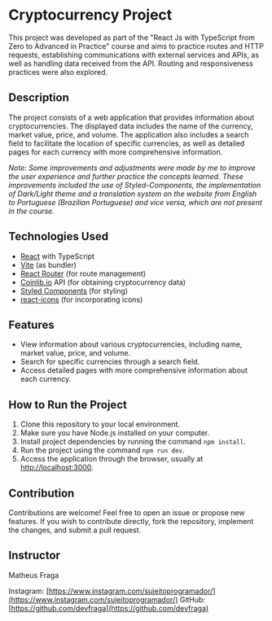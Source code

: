 # Cryptocurrency Project

This project was developed as part of the "React Js with TypeScript from Zero to Advanced in Practice" course and aims to practice routes and HTTP requests, establishing communications with external services and APIs, as well as handling data received from the API. Routing and responsiveness practices were also explored.

## Description

The project consists of a web application that provides information about cryptocurrencies. The displayed data includes the name of the currency, market value, price, and volume. The application also includes a search field to facilitate the location of specific currencies, as well as detailed pages for each currency with more comprehensive information.

*Note: Some improvements and adjustments were made by me to improve the user experience and further practice the concepts learned. These improvements included the use of Styled-Components, the implementation of Dark/Light theme and a translation system on the website from English to Portuguese (Brazilian Portuguese) and vice versa, which are not present in the course.*

## Technologies Used

- [React](https://reactjs.org/) with TypeScript
- [Vite](https://vitejs.dev/) (as bundler)
- [React Router](https://reactrouter.com/) (for route management)
- [Coinlib.io](https://coinlib.io/) API (for obtaining cryptocurrency data)
- [Styled Components](https://styled-components.com/) (for styling)
- [react-icons](https://react-icons.github.io/react-icons/) (for incorporating icons)

## Features

- View information about various cryptocurrencies, including name, market value, price, and volume.
- Search for specific currencies through a search field.
- Access detailed pages with more comprehensive information about each currency.

## How to Run the Project

1. Clone this repository to your local environment.
2. Make sure you have Node.js installed on your computer.
3. Install project dependencies by running the command `npm install`.
4. Run the project using the command `npm run dev`.
5. Access the application through the browser, usually at [http://localhost:3000](http://localhost:3000).

## Contribution

Contributions are welcome! Feel free to open an issue or propose new features. If you wish to contribute directly, fork the repository, implement the changes, and submit a pull request.

## Instructor

Matheus Fraga

Instagram: [https://www.instagram.com/sujeitoprogramador/](https://www.instagram.com/sujeitoprogramador/)
GitHub: [https://github.com/devfraga](https://github.com/devfraga)